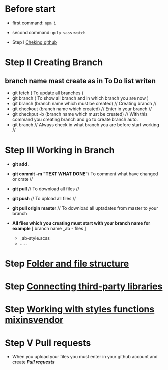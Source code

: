 # Before start

- first command: `npm i`
- second command: `gulp sass:watch`

- Step I [Cheking github](documentation/checking-github.md)

# Step II Creating Branch

## **branch name mast create as in To Do list writen**

- git fetch ( To update all branches )
- git branch ( To show all branch and in which branch you are now )
- git branch (branch name which must be created) // Creating branch //
- git checkout (branch name which created) // Enter in your branch //
- git checkput -b (branch name which must be created) // With this command you creating branch and go to create branch auto.
- git branch // Always check in what branch you are before start working //

# Step III Working in Branch

- **git add .**
- **git commit -m "TEXT WHAT DONE"**/ To comment what have changed or crate //
- **git pull** // To download all files //

- **git push** // To upload all files //
  

- **git pull origin master** // To download all uptadates from master to your branch

- **All files which you creating must start with your branch name for example** [ branch name _ab - files ]

  - _ab-style.scss
  - .... .

# Step [Folder and file structure](documentation/folder-file-structure.md)

# Step [Connecting third-party libraries](documentation/libraries.md)

# Step [Working with styles functions mixinsvendor](documentation/style.md)

# Step V Pull requests

- When you upload your files you must enter in your github account and create **_Pull requests_**
